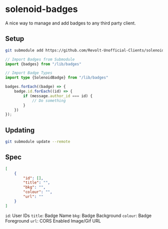 # solenoid-badges

A nice way to manage and add badges to any third party client.

## Setup

```bash
git submodule add https://github.com/Revolt-Unofficial-Clients/solenoid-badges /lib/badges
```
```ts
// Import Badges from Submodule
import {badges} from "/lib/badges"

// Import Badge Types
import type {SolenoidBadge} from "/lib/badges"

badges.forEach((badge) => {
    badge.id.forEach((id) => {
        if (message.author_id === id) {
            // Do something
        }
    })
});
```

## Updating

```bash
git submodule update --remote
```

## Spec

```json
[
    {
        "id": [],
        "title": "",
        "bkg": "",
        "colour": "",
        "url": ""
    }
]
```

`id`: User IDs
`title`: Badge Name
`bkg`: Badge Background
`colour`: Badge Foreground
`url`: CORS Enabled Image/Gif URL

